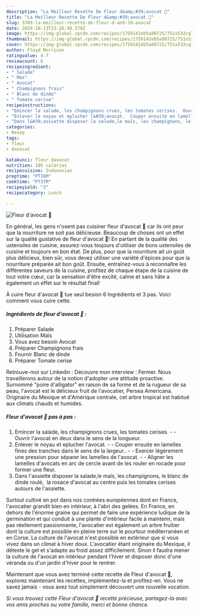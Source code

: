 ```yaml
---
description: "La Meilleur Recette De Fleur d&amp;#39;avocat 🥑"
title: "La Meilleur Recette De Fleur d&amp;#39;avocat 🥑"
slug: 3789-la-meilleur-recette-de-fleur-d-and-39-avocat
date: 2020-10-13T23:26:48.570Z
image: https://img-global.cpcdn.com/recipes/1759142eb5a80725/751x532cq70/fleur-davocat-🥑-photo-principale-de-la-recette.jpg
thumbnail: https://img-global.cpcdn.com/recipes/1759142eb5a80725/751x532cq70/fleur-davocat-🥑-photo-principale-de-la-recette.jpg
cover: https://img-global.cpcdn.com/recipes/1759142eb5a80725/751x532cq70/fleur-davocat-🥑-photo-principale-de-la-recette.jpg
author: Floyd Morrison
ratingvalue: 4.7
reviewcount: 6
recipeingredient:
- " Salade"
- " Mas"
- " Avocat"
- " Champignons frais"
- " Blanc de dinde"
- " Tomate cerise"
recipeinstructions:
- "Emincer la salade, les champignons crues, les tomates cerises.  Ouvrir l&#39;avocat en deux dans le sens de la longueur."
- "Enlever le noyau et eplucher l&#39;avocat.  Couper ensuite en lamelles fines des tranches dans le sens de la largeur..  Exercer légèrement une pression pour séparer les lamelles de l&#39;avocat.  Aligner les lamelles d&#39;avocats en arc de cercle avant de les rouler en rocade pour former une fleur."
- "Dans l&#39;assiette disposer la salade,le maïs, les champignons, le blanc de dinde roulé,  la rosace d&#39;avocat au centre puis les tomates cerises autours de l&#39;assiette."
categories:
- Resep
tags:
- fleur
- davocat

katakunci: fleur davocat 
nutrition: 105 calories
recipecuisine: Indonesian
preptime: "PT16M"
cooktime: "PT37M"
recipeyield: "3"
recipecategory: Lunch

---
```



![Fleur d&#39;avocat 🥑](https://img-global.cpcdn.com/recipes/1759142eb5a80725/751x532cq70/fleur-davocat-🥑-photo-principale-de-la-recette.jpg)

En général, les gens n'osent pas cuisiner fleur d&#39;avocat 🥑 car ils ont peur que la nourriture ne soit pas délicieuse. Beaucoup de choses ont un effet sur la qualité gustative de fleur d&#39;avocat 🥑! En partant de la qualité des ustensiles de cuisine, assurez-vous toujours d'utiliser de bons ustensiles de cuisine et toujours en bon état. De plus, pour que la nourriture ait un goût plus délicieux, bien sûr, vous devez utiliser une variété d'épices pour que la nourriture préparée ait bon goût. Ensuite, entraînez-vous à reconnaître les différentes saveurs de la cuisine, profitez de chaque étape de la cuisine de tout votre cœur, car la sensation d'être excité, calme et sans hâte a également un effet sur le résultat final!

<!--inarticleads1-->

À cuire fleur d&#39;avocat 🥑 tue seul besion 6 Ingrédients et 3 pas. Voici comment vous cuire cette.

##### Ingrédients de fleur d&#39;avocat 🥑 :

1. Préparer  Salade
1. Utilisation  Maïs
1. Vous avez besoin  Avocat
1. Préparer  Champignons frais
1. Fournir  Blanc de dinde
1. Préparer  Tomate cerise


Retrouve-moi sur Linkedin : Découvre mon interview : Fermer. Nous travaillerons autour de la notion d&#39;adopter une attitude proactive. Surnommé &#34;poire d&#39;alligator&#34; en raison de sa forme et de la rugueur de sa peau, l&#39;avocat est le délicieux fruit de l&#39;avocatier, Persea Americana. Originaire du Mexique et d&#39;Amérique centrale, cet arbre tropical est habitué aux climats chauds et humides. 

<!--inarticleads2-->

##### Fleur d&#39;avocat 🥑 pas à pas :

1. Emincer la salade, les champignons crues, les tomates cerises. -  - Ouvrir l&#39;avocat en deux dans le sens de la longueur.
1. Enlever le noyau et eplucher l&#39;avocat. -  - Couper ensuite en lamelles fines des tranches dans le sens de la largeur.. -  - Exercer légèrement une pression pour séparer les lamelles de l&#39;avocat. -  - Aligner les lamelles d&#39;avocats en arc de cercle avant de les rouler en rocade pour former une fleur.
1. Dans l&#39;assiette disposer la salade,le maïs, les champignons, le blanc de dinde roulé,  la rosace d&#39;avocat au centre puis les tomates cerises autours de l&#39;assiette.


Surtout cultivé en pot dans nos contrées européennes dont en France, l&#39;avocatier grandit bien en intérieur, à l&#39;abri des gelées. En France, en dehors de l&#39;énorme graine qui permet de faire une expérience ludique de la germination et qui conduit à une plante d&#39;intérieur facile à maintenir, mais pas réellement passionnante, l&#39;avocatier est également un arbre fruitier dont la culture est possible en pleine terre sur le pourtour méditerranéen et en Corse. La culture de l&#39;avocat n&#39;est possible en extérieur que si vous vivez dans un climat à hiver doux. L&#39;avocatier étant originaire du Mexique, il déteste le gel et s&#39;adapte au froid assez difficilement. Sinon il faudra mener la culture de l&#39;avocat en intérieur pendant l&#39;hiver et disposer donc d&#39;une véranda ou d&#39;un jardin d&#39;hiver pour le rentrer. 

<!--inarticleads1-->

<p>
Maintenant que vous avez terminé cette recette de Fleur d&#39;avocat 🥑, explorez maintenant les recettes, implémentez-la et profitez-en. Vous ne savez jamais - vous avez tout simplement découvert une nouvelle vocation.
</p>

<p>
<i>Si vous trouvez cette Fleur d&#39;avocat 🥑 recette précieuse, partagez-la avec vos amis proches ou votre famille, merci et bonne chance.</i>
</p>

